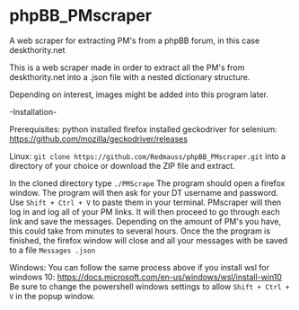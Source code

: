 # phpBB_PMscraper
A web scraper for extracting PM's from a phpBB forum, in this case deskthority.net

This is a web scraper made in order to extract all the PM's from deskthority.net into a .json file with a nested dictionary structure. 

Depending on interest, images might be added into this program later.  

-Installation-

Prerequisites:
python installed
firefox installed
geckodriver for selenium: https://github.com/mozilla/geckodriver/releases

Linux:
`git clone https://github.com/Redmauss/phpBB_PMscraper.git` into a directory of your choice or download the ZIP file and extract.  

In the cloned directory type `./PMScrape` The program should open a firefox window. 
The program will then ask for your DT username and password.  Use `Shift + Ctrl + V` to paste them in your terminal.
PMscraper will then log in and log all of your PM links.  It will then proceed to go through each link and save the messages. Depending on the amount of PM's you have, this could take from minutes to several hours. 
Once the the program is finished, the firefox window will close and all your messages with be saved to a file `Messages .json`

Windows:
You can follow the same process above if you install wsl for windows 10: https://docs.microsoft.com/en-us/windows/wsl/install-win10
Be sure to change the powershell windows settings to allow `Shift + Ctrl + V` in the popup window. 




